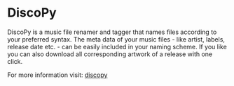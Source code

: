 # DiscoPy

DiscoPy is a music file renamer and tagger that names files according to your preferred syntax. The meta data of your music files - like artist, labels, release date etc. - can be easily included in your naming scheme. If you like you can also download all corresponding artwork of a release with one click.

For more information visit: [discopy](http://www.0ptr.pizza/discopy/)
